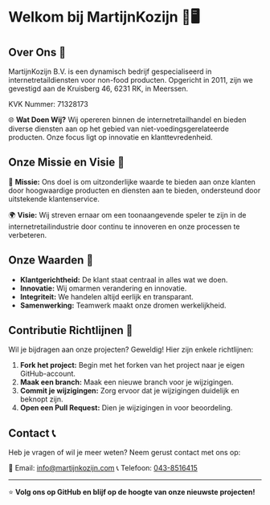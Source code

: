 # Welkom bij MartijnKozijn 🚪🖥️

## Over Ons 🏢

MartijnKozijn B.V. is een dynamisch bedrijf gespecialiseerd in internetretaildiensten voor non-food producten. Opgericht in 2011, zijn we gevestigd aan de Kruisberg 46, 6231 RK, in Meerssen.

KVK Nummer: 71328173

🌐 **Wat Doen Wij?**
Wij opereren binnen de internetretailhandel en bieden diverse diensten aan op het gebied van niet-voedingsgerelateerde producten. Onze focus ligt op innovatie en klanttevredenheid.

## Onze Missie en Visie 🌟

🎯 **Missie:** Ons doel is om uitzonderlijke waarde te bieden aan onze klanten door hoogwaardige producten en diensten aan te bieden, ondersteund door uitstekende klantenservice.

🌍 **Visie:** Wij streven ernaar om een toonaangevende speler te zijn in de internetretailindustrie door continu te innoveren en onze processen te verbeteren.

## Onze Waarden 🤝

- **Klantgerichtheid:** De klant staat centraal in alles wat we doen.
- **Innovatie:** Wij omarmen verandering en innovatie.
- **Integriteit:** We handelen altijd eerlijk en transparant.
- **Samenwerking:** Teamwerk maakt onze dromen werkelijkheid.

## Contributie Richtlijnen 📝

Wil je bijdragen aan onze projecten? Geweldig! Hier zijn enkele richtlijnen:

1. **Fork het project:** Begin met het forken van het project naar je eigen GitHub-account.
2. **Maak een branch:** Maak een nieuwe branch voor je wijzigingen.
3. **Commit je wijzigingen:** Zorg ervoor dat je wijzigingen duidelijk en beknopt zijn.
4. **Open een Pull Request:** Dien je wijzigingen in voor beoordeling.

## Contact 📞

Heb je vragen of wil je meer weten? Neem gerust contact met ons op:

📧 Email: [info@martijnkozijn.com](mailto:info@martijnkozijn.com)
📞 Telefoon: [043-8516415](callto:043-8516415)

---

⭐ **Volg ons op GitHub en blijf op de hoogte van onze nieuwste projecten!**
